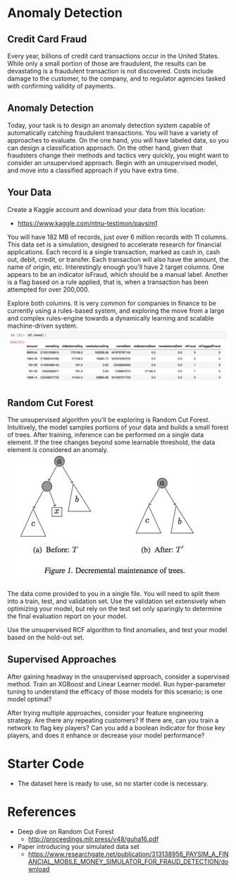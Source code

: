 # Anomaly Detection

## Credit Card Fraud
Every year, billions of credit card transactions occur in the United States. While only a small portion of those are fraudulent, the results can be devastating is a fraudulent transaction is not discovered. Costs include damage to the customer, to the company, and to regulator agencies tasked with confirming validity of payments. 

## Anomaly Detection 
Today, your task is to design an anomaly detection system capable of automatically catching fraudulent transactions. You will have a variety of approaches to evaluate. On the one hand, you will have labeled data, so you can design a classification approach. On the other hand, given that fraudsters change their methods and tactics very quickly, you might want to consider an unsupervised approach. Begin with an unsupervised model, and move into a classified approach if you have extra time. 

## Your Data 
Create a Kaggle account and download your data from this location:
* https://www.kaggle.com/ntnu-testimon/paysim1 

You will have 182 MB of records, just over 6 million records with 11 columns. This data set is a simulation, designed to accelerate research for financial applications. Each record is a single transaction, marked as cash in, cash out, debit, credit, or transfer. Each transaction will also have the amount, the name of origin, etc.  Interestingly enough you'll have 2 target columns. One appears to be an indicator isFraud, which should be a manual label. Another is a flag based on a rule applied, that is, when a transaction has been attempted for over 200,000. 

Explore both columns. It is very common for companies in finance to be currently using a rules-based system, and exploring the move from a large and complex rules-engine towards a dynamically learning and scalable machine-driven system.
![alt text](Images/rcf_datahead.png "rcf_datahead")

## Random Cut Forest 
The unsupervised algorithm you'll be exploring is Random Cut Forest. Intuitively, the model samples portions of your data and builds a small forest of trees. After training, inference can be performed on a single data element. If the tree changes beyond some learnable threshold, the data element is considered an anomaly. 
![alt text](Images/rcf_graph.png "rcf_graph")


The data come provided to you in a single file. You will need to split them into a train, test, and validation set. Use the validation set extensively when optimizing your model, but rely on the test set only sparingly to determine the final evaluation report on your model.

Use the unsupervised RCF algorithm to find anomalies, and test your model based on the hold-out set. 

## Supervised Approaches 
After gaining headway in the unsupervised approach, consider a supervised method. Train an XGBoost and Linear Learner model. Run hyper-parameter tuning to understand the efficacy of those models for this scenario; is one model optimal? 

After trying multiple approaches, consider your feature engineering strategy. Are there any repeating customers? If there are, can you train a network to flag key players? Can you add a boolean indicator for those key players, and does it enhance or decrease your model performance?

# Starter Code 

* The dataset here is ready to use, so no starter code is necessary. 

# References

* Deep dive on Random Cut Forest
    * http://proceedings.mlr.press/v48/guha16.pdf 
* Paper introducing your simulated data set
    * https://www.researchgate.net/publication/313138956_PAYSIM_A_FINANCIAL_MOBILE_MONEY_SIMULATOR_FOR_FRAUD_DETECTION/download 

